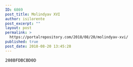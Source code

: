 ```yaml
---
ID: 6869
post_title: Molindyav XVI
author: isilorente
post_excerpt: ""
layout: post
permalink: >
  https://portalrepository.com/2018/08/20/molindyav-xvi/
published: true
post_date: 2018-08-20 13:45:28
---
```

<pre>208BFDBCBD0D</pre>
